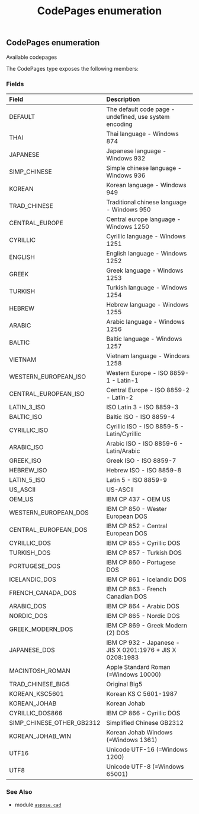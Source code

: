 ﻿---
title: CodePages enumeration
second_title: Aspose.CAD for Python via .NET API References
description: 
type: docs
weight: 570
url: /aspose.cad/codepages/
is_root: false
---

## CodePages enumeration

Available codepages



The CodePages type exposes the following members:

### Fields
| Field | Description |
| :- | :- |
| DEFAULT | The default code page - undefined, use system encoding |
| THAI | Thai language - Windows 874 |
| JAPANESE | Japanese language - Windows 932 |
| SIMP_CHINESE | Simple chinese language - Windows 936 |
| KOREAN | Korean language - Windows 949 |
| TRAD_CHINESE | Traditional chinese language - Windows 950 |
| CENTRAL_EUROPE | Central europe language - Windows 1250 |
| CYRILLIC | Cyrillic language - Windows 1251 |
| ENGLISH | English language - Windows 1252 |
| GREEK | Greek language - Windows 1253 |
| TURKISH | Turkish language - Windows 1254 |
| HEBREW | Hebrew language - Windows 1255 |
| ARABIC | Arabic language - Windows 1256 |
| BALTIC | Baltic language - Windows 1257 |
| VIETNAM | Vietnam language - Windows 1258 |
| WESTERN_EUROPEAN_ISO | Western Europe - ISO 8859-1 - Latin-1 |
| CENTRAL_EUROPEAN_ISO | Central Europe - ISO 8859-2 - Latin-2 |
| LATIN_3_ISO | ISO Latin 3 - ISO 8859-3 |
| BALTIC_ISO | Baltic ISO - ISO 8859-4 |
| CYRILLIC_ISO | Cyrillic ISO - ISO 8859-5 - Latin/Cyrillic |
| ARABIC_ISO | Arabic ISO - ISO 8859-6 - Latin/Arabic |
| GREEK_ISO | Greek ISO - ISO 8859-7 |
| HEBREW_ISO | Hebrew ISO - ISO 8859-8 |
| LATIN_5_ISO | Latin 5 - ISO 8859-9 |
| US_ASCII | US-ASCII |
| OEM_US | IBM CP 437 - OEM US |
| WESTERN_EUROPEAN_DOS | IBM CP 850 - Wester European DOS |
| CENTRAL_EUROPEAN_DOS | IBM CP 852 - Central European DOS |
| CYRILLIC_DOS | IBM CP 855 - Cyrillic DOS |
| TURKISH_DOS | IBM CP 857 - Turkish DOS |
| PORTUGESE_DOS | IBM CP 860 - Portugese DOS |
| ICELANDIC_DOS | IBM CP 861 - Icelandic DOS |
| FRENCH_CANADA_DOS | IBM CP 863 - French Canadian DOS |
| ARABIC_DOS | IBM CP 864 - Arabic DOS |
| NORDIC_DOS | IBM CP 865 - Nordic DOS |
| GREEK_MODERN_DOS | IBM CP 869 - Greek Modern (2) DOS |
| JAPANESE_DOS | IBM CP 932 - Japanese - JIS X 0201:1976 + JIS X 0208:1983 |
| MACINTOSH_ROMAN | Apple Standard Roman (=Windows 10000) |
| TRAD_CHINESE_BIG5 | Original Big5 |
| KOREAN_KSC5601 | Korean KS C 5601-1987 |
| KOREAN_JOHAB | Korean Johab |
| CYRILLIC_DOS866 | IBM CP 866 - Cyrillic DOS |
| SIMP_CHINESE_OTHER_GB2312 | Simplified Chinese GB2312 |
| KOREAN_JOHAB_WIN | Korean Johab Windows (=Windows 1361) |
| UTF16 | Unicode UTF-16 (=Windows 1200) |
| UTF8 | Unicode UTF-8 (=Windows 65001) |



### See Also
* module [`aspose.cad`](..)
